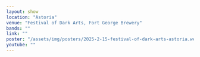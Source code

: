 ```yaml
---
layout: show
location: "Astoria"
venue: "Festival of Dark Arts, Fort George Brewery"
bands: ""
link: ""
poster: "/assets/img/posters/2025-2-15-festival-of-dark-arts-astoria.webp"
youtube: ""
---
```



